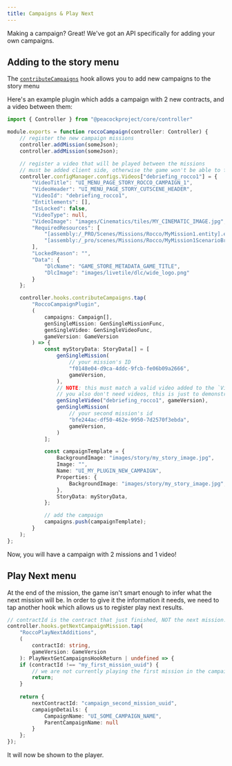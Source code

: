 ```yaml
---
title: Campaigns & Play Next
---
```


Making a campaign? Great! We've got an API specifically for adding your own campaigns.

## Adding to the story menu

The [`contributeCampaigns`](https://github.com/thepeacockproject/Peacock/blob/3b6c7362107dbd94d1c2623f604de488904521cf/components/controller.ts#L337) hook allows you to add new campaigns to the story menu

Here's an example plugin which adds a campaign with 2 new contracts, and a video between them:

```ts
import { Controller } from "@peacockproject/core/controller"

module.exports = function roccoCampaign(controller: Controller) {
    // register the new campaign missions
    controller.addMission(someJson);
    controller.addMission(someJson);

    // register a video that will be played between the missions
    // must be added client side, otherwise the game won't be able to find the video
    controller.configManager.configs.Videos["debriefing_rocco1"] = {
        "VideoTitle": "UI_MENU_PAGE_STORY_ROCCO_CAMPAIGN_1",
        "VideoHeader": "UI_MENU_PAGE_STORY_CUTSCENE_HEADER",
        "VideoId": "debriefing_rocco1",
        "Entitlements": [],
        "IsLocked": false,
        "VideoType": null,
        "VideoImage": "images/Cinematics/tiles/MY_CINEMATIC_IMAGE.jpg",
        "RequiredResources": [
            "[assembly:/_PRO/Scenes/Missions/Rocco/MyMission1.entity].entitytemplate",
            "[assembly:/_pro/scenes/Missions/Rocco/MyMission1ScenarioBrick.brick].entitytype"
        ],
        "LockedReason": "",
        "Data": {
            "DlcName": "GAME_STORE_METADATA_GAME_TITLE",
            "DlcImage": "images/livetile/dlc/wide_logo.png"
        }
    };

    controller.hooks.contributeCampaigns.tap(
        "RoccoCampaignPlugin",
        (
            campaigns: Campaign[],
            genSingleMission: GenSingleMissionFunc,
            genSingleVideo: GenSingleVideoFunc,
            gameVersion: GameVersion
        ) => {
            const myStoryData: StoryData[] = [
                genSingleMission(
                    // your mission's ID
                    "f0148e04-d9ca-4ddc-9fcb-fe06b09a2666",
                    gameVersion,
                ),
                // NOTE: this must match a valid video added to the `Videos` config
                // you also don't need videos, this is just to demonstrate how to add one if needed
                genSingleVideo("debriefing_rocco1", gameVersion),
                genSingleMission(
                    // your second mission's id
                    "bfe244ac-df50-462e-9950-7d2570f3ebda",
                    gameVersion,
                )
            ];

            const campaignTemplate = {
                BackgroundImage: "images/story/my_story_image.jpg",
                Image: "",
                Name: "UI_MY_PLUGIN_NEW_CAMPAIGN",
                Properties: {
                    BackgroundImage: "images/story/my_story_image.jpg",
                },
                StoryData: myStoryData,
            };

            // add the campaign
            campaigns.push(campaignTemplate);
        }
    );
};
```

Now, you will have a campaign with 2 missions and 1 video!

## Play Next menu

At the end of the mission, the game isn't smart enough to infer what the next mission will be.
In order to give it the information it needs, we need to tap another hook which allows us to register play next results.

```ts
// contractId is the contract that just finished, NOT the next mission.
controller.hooks.getNextCampaignMission.tap(
    "RoccoPlayNextAdditions",
    (
        contractId: string,
        gameVersion: GameVersion
    ): PlayNextGetCampaignsHookReturn | undefined => {
    if (contractId !== "my_first_mission_uuid") {
        // we are not currently playing the first mission in the campaign, so we don't need to do anything
        return;
    }
    
    return {
        nextContractId: "campaign_second_mission_uuid",
        campaignDetails: {
            CampaignName: "UI_SOME_CAMPAIGN_NAME",
            ParentCampaignName: null
        }
    };
});
```

It will now be shown to the player.
